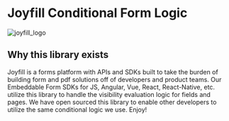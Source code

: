 # Joyfill Conditional Form Logic

![joyfill_logo](https://github.com/joyfill/examples/assets/5873346/ed8c5d64-7e27-40d5-a185-14cb14d1aa3a)

## Why this library exists

Joyfill is a forms platform with APIs and SDKs built to take the burden of building form and pdf solutions off of developers and product teams. Our Embeddable Form SDKs for JS, Angular, Vue, React, React-Native, etc. utilize this library to handle the visibility evaluation logic for fields and pages. We have open sourced this library to enable other developers to utilize the same conditional logic we use. Enjoy!



